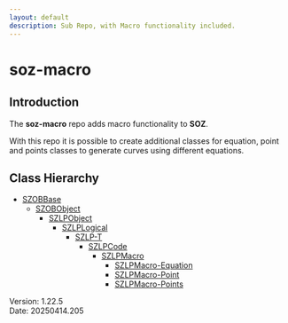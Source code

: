 ```yaml
---
layout: default
description: Sub Repo, with Macro functionality included.
---
```


# soz-macro

## Introduction

The **soz-macro** repo adds macro functionality to **SOZ**.

With this repo it is possible to create additional classes for equation, point and points classes to generate curves using different equations.
## Class Hierarchy

- [SZOBBase](/classes/SZOBBase.html)
  - [SZOBObject](/classes/SZOBObject.html)
    - [SZLPObject](/classes/SZLPObject.html)
      - [SZLPLogical](/classes/SZLPLogical.html)
        - [SZLP-T](/classes/SZLP-T.html)
          - [SZLPCode](/classes/SZLPCode.html)
            - [SZLPMacro](/classes/SZLPMacro.html)
              - [SZLPMacro-Equation](/classes/SZLPMacro-Equation.html)
              - [SZLPMacro-Point](/classes/SZLPMacro-Point.html)
              - [SZLPMacro-Points](/classes/SZLPMacro-Points.html)

Version:  1.22.5
<br>
Date: 20250414.205
